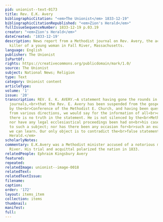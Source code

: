 ```yaml
---
pid: unionist--text-0173
title: Rev. E.K. Avery
bibliographicCitation: "<em>The Unionist</em> 1833-12-19"
bibliographicCitationRepublished: "<em>Zion's Herald</em>"
fullIssueSequenceNumber: 1833-12-19 p.03.19
creator: "<em>Zion's Herald</em>"
dateCreated: '1833-12-19'
description: News report from a Methodist journal on Rev. Avery, the acquited accused
  killer of a young woman in Fall River, Massachusetts.
language: English
publisher: The Unionist
IsPartOf: 
rights: https://creativecommons.org/publicdomain/mark/1.0/
source: The Unionist
subject: National News; Religion
type: Text
category: Unionist content
articleType: 
volume: '1'
issue: '20'
transcription: REV. E. K. AVERY.—A statement having gone the rounds in certain public
  journals,<br>that the Rev. E. Avery has been suspended from the gospel ministry
  by the<br>Conference of the Methodist E. Church, and having been questioned on this<br>subject
  from various directions, we would say for the information of all<br>concerned, that
  there is no truth in the statement. He is not silenced by the<br>Methodist Conference,
  nor have any legal ecclesiastical proceedings been had on<br>his case in reference
  to such a subject; nor has there been any occasion for<br>such an examination that
  we can learn. Our only object is to contradict the<br>false statement above mentioned.—<br><em>Zion’s
  Herald.</em>
scholarlyNotes: 
commentary: E.K.Avery was a Methodist minister accused of a notorious murder in Fall
  River. His trial and acquittal polarized the nation in 1833.
relatedPeople: Ephraim Kingsbury Avery
featured: 
repeated: 
relatedImage: unionist--image-0018
relatedText: 
relatedTextIssue: 
filename: 
caption: 
order: '172'
layout: items_item
collection: items
thumbnail: 
manifest: 
full: 
---
```

